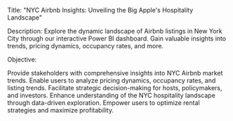 Title: "NYC Airbnb Insights: Unveiling the Big Apple's Hospitality Landscape"

Description: Explore the dynamic landscape of Airbnb listings in New York City through our interactive Power BI dashboard. Gain valuable insights into trends, pricing dynamics, occupancy rates, and more.

Objective:

Provide stakeholders with comprehensive insights into NYC Airbnb market trends.
Enable users to analyze pricing dynamics, occupancy rates, and listing trends.
Facilitate strategic decision-making for hosts, policymakers, and investors.
Enhance understanding of the NYC hospitality landscape through data-driven exploration.
Empower users to optimize rental strategies and maximize profitability.
